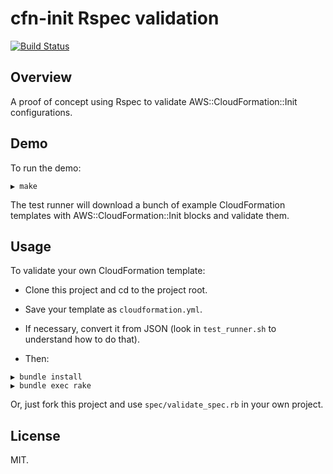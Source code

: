 # cfn-init Rspec validation

[![Build Status](https://img.shields.io/travis/alexharv074/cfn-init-validate.svg)](https://travis-ci.org/alexharv074/cfn-init-validate)

## Overview

A proof of concept using Rspec to validate AWS::CloudFormation::Init configurations.

## Demo

To run the demo:

```text
▶ make
```

The test runner will download a bunch of example CloudFormation templates with AWS::CloudFormation::Init blocks and validate them.

## Usage

To validate your own CloudFormation template:

- Clone this project and cd to the project root.

- Save your template as `cloudformation.yml`.

- If necessary, convert it from JSON (look in `test_runner.sh` to understand how to do that).

- Then:

```text
▶ bundle install
▶ bundle exec rake
```

Or, just fork this project and use `spec/validate_spec.rb` in your own project.

## License

MIT.
